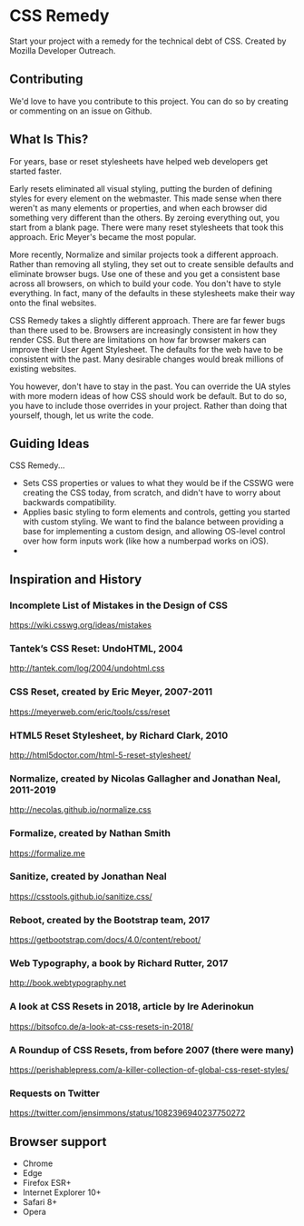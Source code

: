 # CSS Remedy

Start your project with a remedy for the technical debt of CSS. Created by Mozilla Developer Outreach. 

## Contributing

We'd love to have you contribute to this project. You can do so by creating or commenting on an issue on Github. 

## What Is This? 

For years, base or reset stylesheets have helped web developers get started faster. 

Early resets eliminated all visual styling, putting the burden of defining styles for every element on the webmaster. This made sense when there weren't as many elements or  properties, and when each browser did something very different than the others. By zeroing everything out, you start from a blank page. There were many reset stylesheets that took this approach. Eric Meyer's became the most popular. 

More recently, Normalize and similar projects took a different approach. Rather than removing all styling, they set out to create sensible defaults and eliminate browser bugs. Use one of these and you get a consistent base across all browsers, on which to build your code. You don't have to style everything. In fact, many of the defaults in these stylesheets make their way onto the final websites.

CSS Remedy takes a slightly different approach. There are far fewer bugs than there used to be. Browsers are increasingly consistent in how they render CSS. But there are limitations on how far browser makers can improve their User Agent Stylesheet. The defaults for the  web have to be consistent with the past. Many desirable changes would break millions of existing websites. 

You however, don't have to stay in the past. You can override the UA styles with more modern ideas of how CSS should work be default. But to do so, you have to include those overrides in your project. Rather than doing that yourself, though, let us write the code. 

## Guiding Ideas

CSS Remedy...
* Sets CSS properties or values to what they would be if the CSSWG were creating the CSS today, from scratch, and didn't have to worry about backwards compatibility.
* Applies basic styling to form elements and controls, getting you started with custom styling. We want to find the balance between providing a base for implementing a custom design, and allowing OS-level control over how form inputs work (like how a numberpad works on iOS). 
* 



## Inspiration and History

### Incomplete List of Mistakes in the Design of CSS
https://wiki.csswg.org/ideas/mistakes

### Tantek’s CSS Reset: UndoHTML, 2004
http://tantek.com/log/2004/undohtml.css

### CSS Reset, created by Eric Meyer, 2007-2011
https://meyerweb.com/eric/tools/css/reset

### HTML5 Reset Stylesheet, by Richard Clark, 2010
http://html5doctor.com/html-5-reset-stylesheet/

### Normalize, created by Nicolas Gallagher and Jonathan Neal, 2011-2019
http://necolas.github.io/normalize.css

### Formalize, created by Nathan Smith
https://formalize.me

### Sanitize, created by Jonathan Neal
https://csstools.github.io/sanitize.css/ 

### Reboot, created by the Bootstrap team, 2017
https://getbootstrap.com/docs/4.0/content/reboot/

### Web Typography, a book by Richard Rutter, 2017
http://book.webtypography.net

### A look at CSS Resets in 2018, article by Ire Aderinokun
https://bitsofco.de/a-look-at-css-resets-in-2018/

### A Roundup of CSS Resets, from before 2007 (there were many)
https://perishablepress.com/a-killer-collection-of-global-css-reset-styles/

### Requests on Twitter
https://twitter.com/jensimmons/status/1082396940237750272



## Browser support

* Chrome
* Edge
* Firefox ESR+
* Internet Explorer 10+
* Safari 8+
* Opera